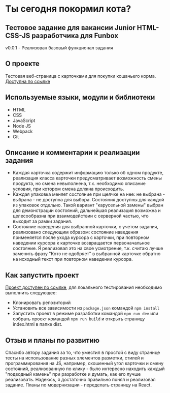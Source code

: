 # Ты сегодня покормил кота?

## Тестовое задание для вакансии Junior HTML-CSS-JS разработчика для Funbox

v0.0.1 - Реализован базовый функционал задания 

## О проекте

Тестовая веб-страница с карточками для покупки кошачьего корма. 
[Доступна по ссылке](https://konovaly4.github.io/feedcat.github.io/)

## Используемые языки, модули и библиотеки

* HTML
* CSS
* JavaScript
* Node JS
* Webpack
* Git

## Описание и комментарии к реализации задания

* Каждая карточка содержит информацию только об одном продукте, реализация класса карточки предусматривает возможность смены продукта, но смена невыполнена, т.к. необходимо описание условия, при котором смена должна происходить.
* Каждая упаковка меняет состояние при щелчке на нее: не выбрана - выбрана - не доступна для выбора. Состояния доступны для каждой из упаковок отдельно. Такой вариант "карусельной замены" выбран для демонстрации состояний, дальнейшая реализация возможна и целесообразна при взаимодействии с серверной частью, что выходит за рамки задания.
* Состояние наведения для выбранной карточки, с учетом задания, реализовано следующим образом: состояние наведения применяется после ухода курсора с карточки, при повторном наведении курсора к карточке возвращается первоначальное состояние. Я реализовал это на свое усмотрение, т.к. считаю лучше заменить фразу "Котэ не одобряет" в выбранной карточке обратно на исходный текст при повторном наведении курсора.

## Как запустить проект

[Проект доступен по ссылке](https://konovaly4.github.io/feedcat.github.io/), для локального тестирования необходимо выполнить следующее:
* Клонировать репозиторий
* Установить все зависимости из `package.json` командой `npm install`
* Запустить проект в режиме разработки командой `npm run dev` или собрать проект командой `npm run build` и открыть страницу index.html в папке dist. 

## Отзыв и планы по развитию

Спасибо автору задания за то, что уместил в простой с виду странице тесты на использование разных элементов разметки, стилей и программирования на JS, например, скошенный угол карточки и смену состояний, реализованную по клику - было интересно находить каждый "подводный камень" при разработке и думать, как его лучше реализовать. Надеюсь, я достаточно правильно понял и реализовал задание.
Планы по модернизации - переделать страницу на React.